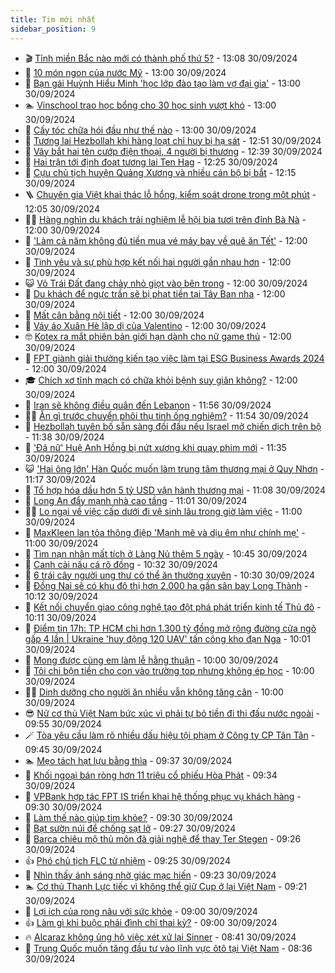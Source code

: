 ```yaml
---
title: Tim mới nhất
sidebar_position: 9
---
```


<!-- vnexpress-tin-moi-nhat:START -->
- 🎬 [Tỉnh miền Bắc nào mới có thành phố thứ 5?](https://vnexpress.net/tinh-mien-bac-nao-moi-co-thanh-pho-thu-5-4798657.html) - 13:08 30/09/2024
- 🐎 [10 món ngon của nước Mỹ](https://vnexpress.net/10-mon-ngon-cua-nuoc-my-4798617.html) - 13:00 30/09/2024
- 🦍 [Bạn gái Huỳnh Hiểu Minh &#39;học lớp đào tạo làm vợ đại gia&#39;](https://vnexpress.net/ban-gai-huynh-hieu-minh-hoc-lop-dao-tao-lam-vo-dai-gia-4798550.html) - 13:00 30/09/2024
- 🏊 [Vinschool trao học bổng cho 30 học sinh vượt khó](https://vnexpress.net/vinschool-trao-hoc-bong-cho-30-hoc-sinh-vuot-kho-4798667.html) - 13:00 30/09/2024
- 🎊 [Cấy tóc chữa hói đầu như thế nào](https://vnexpress.net/cay-toc-chua-hoi-dau-nhu-the-nao-4798556.html) - 13:00 30/09/2024
- 🎃 [Tương lai Hezbollah khi hàng loạt chỉ huy bị hạ sát](https://vnexpress.net/tuong-lai-hezbollah-khi-hang-loat-chi-huy-bi-ha-sat-4798372.html) - 12:51 30/09/2024
- 🧰 [Vây bắt hai tên cướp điện thoại, 4 người bị thương](https://vnexpress.net/vay-bat-hai-ten-cuop-dien-thoai-4-nguoi-bi-thuong-4798671.html) - 12:39 30/09/2024
- 🔭 [Hai trận tới định đoạt tương lai Ten Hag](https://vnexpress.net/hai-tran-toi-dinh-doat-tuong-lai-ten-hag-4798676.html) - 12:25 30/09/2024
- 🫶 [Cựu chủ tịch huyện Quảng Xương và nhiều cán bộ bị bắt](https://vnexpress.net/cuu-chu-tich-huyen-quang-xuong-va-nhieu-can-bo-bi-bat-4798672.html) - 12:15 30/09/2024
- 🪜 [Chuyên gia Việt khai thác lỗ hổng, kiểm soát drone trong một phút](https://vnexpress.net/chuyen-gia-viet-khai-thac-lo-hong-kiem-soat-drone-trong-mot-phut-4798589.html) - 12:05 30/09/2024
- 👨‍🏫 [Hàng nghìn du khách trải nghiệm lễ hội bia tươi trên đỉnh Bà Nà](https://vnexpress.net/hang-nghin-du-khach-trai-nghiem-le-hoi-bia-tuoi-tren-dinh-ba-na-4798640.html) - 12:00 30/09/2024
- 🎊 [&#39;Làm cả năm không đủ tiền mua vé máy bay về quê ăn Tết&#39;](https://vnexpress.net/lam-ca-nam-khong-du-tien-mua-ve-may-bay-ve-que-an-tet-4798584.html) - 12:00 30/09/2024
- 🎊 [Tình yêu và sự phù hợp kết nối hai người gần nhau hơn](https://vnexpress.net/tinh-yeu-va-su-phu-hop-ket-noi-hai-nguoi-gan-nhau-hon-4798469.html) - 12:00 30/09/2024
- 😺 [Vỏ Trái Đất đang chảy nhỏ giọt vào bên trong](https://vnexpress.net/vo-trai-dat-dang-chay-nho-giot-vao-ben-trong-4798339.html) - 12:00 30/09/2024
- 🐘 [Du khách để ngực trần sẽ bị phạt tiền tại Tây Ban nha](https://vnexpress.net/du-khach-de-nguc-tran-se-bi-phat-tien-tai-tay-ban-nha-4798305.html) - 12:00 30/09/2024
- 🌁 [Mất cân bằng nội tiết](https://vnexpress.net/mat-can-bang-noi-tiet-4796547.html) - 12:00 30/09/2024
- 🐲 [Váy áo Xuân Hè lập dị của Valentino](https://vnexpress.net/vay-ao-xuan-he-lap-di-cua-valentino-4798428.html) - 12:00 30/09/2024
- 🤓 [Kotex ra mắt phiên bản giới hạn dành cho nữ game thủ](https://vnexpress.net/kotex-ra-mat-phien-ban-gioi-han-danh-cho-nu-game-thu-4798662.html) - 12:00 30/09/2024
- 💪 [FPT giành giải thưởng kiến tạo việc làm tại ESG Business Awards 2024](https://vnexpress.net/fpt-gianh-giai-thuong-kien-tao-viec-lam-tai-esg-business-awards-2024-4798658.html) - 12:00 30/09/2024
- 🎓 [Chích xơ tĩnh mạch có chữa khỏi bệnh suy giãn không?](https://vnexpress.net/chich-xo-tinh-mach-co-chua-khoi-benh-suy-gian-khong-4798535.html) - 12:00 30/09/2024
- 🫣 [Iran sẽ không điều quân đến Lebanon](https://vnexpress.net/iran-se-khong-dieu-quan-den-lebanon-4798661.html) - 11:56 30/09/2024
- 🧑‍💻 [Ăn gì trước chuyển phôi thụ tinh ống nghiệm?](https://vnexpress.net/an-gi-truoc-chuyen-phoi-thu-tinh-ong-nghiem-4798649.html) - 11:54 30/09/2024
- 🐲 [Hezbollah tuyên bố sẵn sàng đối đầu nếu Israel mở chiến dịch trên bộ](https://vnexpress.net/hezbollah-tuyen-bo-san-sang-doi-dau-neu-israel-mo-chien-dich-tren-bo-4798652.html) - 11:38 30/09/2024
- 🌝 [&#39;Đả nữ&#39; Huệ Anh Hồng bị nứt xương khi quay phim mới](https://vnexpress.net/da-nu-hue-anh-hong-bi-nut-xuong-khi-quay-phim-moi-4798593.html) - 11:35 30/09/2024
- 😺 [&#39;Hai ông lớn&#39; Hàn Quốc muốn làm trung tâm thương mại ở Quy Nhơn](https://vnexpress.net/hai-ong-lon-han-quoc-muon-lam-trung-tam-thuong-mai-o-quy-nhon-4798646.html) - 11:17 30/09/2024
- 🐎 [Tổ hợp hóa dầu hơn 5 tỷ USD vận hành thương mại](https://vnexpress.net/to-hop-hoa-dau-mien-nam-4798609.html) - 11:08 30/09/2024
- 🎡 [Long An đẩy mạnh nhà cao tầng](https://vnexpress.net/long-an-day-manh-nha-cao-tang-4798546.html) - 11:01 30/09/2024
- 👨‍🏫 [Lo ngại về việc cấp dưới đi vệ sinh lâu trong giờ làm việc](https://vnexpress.net/lo-ngai-ve-viec-cap-duoi-di-ve-sinh-lau-trong-gio-lam-viec-4798495.html) - 11:00 30/09/2024
- 🦆 [MaxKleen lan tỏa thông điệp &#39;Mạnh mẽ và dịu êm như chính mẹ&#39;](https://vnexpress.net/maxkleen-lan-toa-thong-diep-manh-me-va-diu-em-nhu-chinh-me-4798656.html) - 11:00 30/09/2024
- 🚦 [Tìm nạn nhân mất tích ở Làng Nủ thêm 5 ngày](https://vnexpress.net/tim-nan-nhan-mat-tich-o-lang-nu-them-5-ngay-4798632.html) - 10:45 30/09/2024
- 💫 [Canh cải nấu cá rô đồng](https://vnexpress.net/canh-cai-nau-ca-ro-dong-4798634.html) - 10:32 30/09/2024
- 🎉 [6 trái cây người ung thư có thể ăn thường xuyên](https://vnexpress.net/6-trai-cay-nguoi-ung-thu-co-the-an-thuong-xuyen-4798603.html) - 10:30 30/09/2024
- 🌋 [Đồng Nai sẽ có khu đô thị hơn 2.000 ha gần sân bay Long Thành](https://vnexpress.net/dong-nai-se-co-khu-do-thi-hon-2-000-ha-gan-san-bay-long-thanh-4798575.html) - 10:12 30/09/2024
- 🤖 [Kết nối chuyển giao công nghệ tạo đột phá phát triển kinh tế Thủ đô](https://vnexpress.net/ket-noi-chuyen-giao-cong-nghe-tao-dot-pha-phat-trien-kinh-te-thu-do-4798461.html) - 10:11 30/09/2024
- 🦏 [Điểm tin 17h: TP HCM chi hơn 1.300 tỷ đồng mở rộng đường cửa ngõ gấp 4 lần | Ukraine &#39;huy động 120 UAV&#39; tấn công kho đạn Nga](https://vnexpress.net/diem-tin-17h-tp-hcm-chi-hon-1-300-ty-dong-mo-rong-duong-cua-ngo-gap-4-lan-ukraine-huy-dong-120-uav-tan-cong-kho-dan-nga-4798648.html) - 10:01 30/09/2024
- 🦩 [Mong được cùng em làm lễ hằng thuận](https://vnexpress.net/mong-duoc-cung-em-lam-le-hang-thuan-4798404.html) - 10:00 30/09/2024
- 👺 [Tôi chi bộn tiền cho con vào trường top nhưng không ép học](https://vnexpress.net/toi-chi-bon-tien-cho-con-vao-truong-top-nhung-khong-ep-hoc-4798505.html) - 10:00 30/09/2024
- 🧑‍🏫 [Dinh dưỡng cho người ăn nhiều vẫn không tăng cân](https://vnexpress.net/dinh-duong-cho-nguoi-an-nhieu-van-khong-tang-can-4798554.html) - 10:00 30/09/2024
- 😎 [Nữ cơ thủ Việt Nam bức xúc vì phải tự bỏ tiền đi thi đấu nước ngoài](https://vnexpress.net/nu-co-thu-viet-nam-buc-xuc-vi-phai-tu-bo-tien-di-thi-dau-nuoc-ngoai-4798350.html) - 09:55 30/09/2024
- 🪄 [Tòa yêu cầu làm rõ nhiều dấu hiệu tội phạm ở Công ty CP Tân Tân](https://vnexpress.net/toa-yeu-cau-lam-ro-nhieu-dau-hieu-toi-pham-o-cong-ty-cp-tan-tan-4798534.html) - 09:45 30/09/2024
- 🏊 [Mẹo tách hạt lựu bằng thìa](https://vnexpress.net/meo-tach-hat-luu-bang-thia-4798420.html) - 09:37 30/09/2024
- 💃 [Khối ngoại bán ròng hơn 11 triệu cổ phiếu Hòa Phát](https://vnexpress.net/khoi-ngoai-ban-rong-hon-11-trieu-co-phieu-hoa-phat-4798627.html) - 09:34 30/09/2024
- 🦆 [VPBank hợp tác FPT IS triển khai hệ thống phục vụ khách hàng](https://vnexpress.net/vpbank-hop-tac-fpt-is-trien-khai-he-thong-phuc-vu-khach-hang-4798592.html) - 09:30 30/09/2024
- 🎊 [Làm thế nào giúp tim khỏe?](https://vnexpress.net/lam-the-nao-giup-tim-khoe-4798574.html) - 09:30 30/09/2024
- 👺 [Bạt sườn núi để chống sạt lở](https://vnexpress.net/bat-suon-nui-de-chong-sat-lo-4798555.html) - 09:27 30/09/2024
- 🎡 [Barca chiêu mộ thủ môn đã giải nghệ để thay Ter Stegen](https://vnexpress.net/barca-chieu-mo-thu-mon-da-giai-nghe-de-thay-ter-stegen-4798591.html) - 09:26 30/09/2024
- 👍 [Phó chủ tịch FLC từ nhiệm](https://vnexpress.net/pho-chu-tich-flc-tu-nhiem-4798621.html) - 09:25 30/09/2024
- 🐎 [Nhìn thấy ánh sáng nhờ giác mạc hiến](https://vnexpress.net/nhin-thay-anh-sang-nho-giac-mac-hien-4798600.html) - 09:23 30/09/2024
- 🏊 [Cơ thủ Thanh Lực tiếc vì không thể giữ Cup ở lại Việt Nam](https://vnexpress.net/co-thu-thanh-luc-tiec-vi-khong-the-giu-cup-o-lai-viet-nam-4798527.html) - 09:21 30/09/2024
- 🦩 [Lợi ích của rong nâu với sức khỏe](https://vnexpress.net/loi-ich-cua-rong-nau-voi-suc-khoe-4798597.html) - 09:00 30/09/2024
- 👍 [Làm gì khi buộc phải đình chỉ thai kỳ?](https://vnexpress.net/lam-gi-khi-buoc-phai-dinh-chi-thai-ky-4798418.html) - 09:00 30/09/2024
- 🔥 [Alcaraz không ủng hộ việc xét xử lại Sinner](https://vnexpress.net/alcaraz-khong-ung-ho-viec-xet-xu-lai-sinner-4798599.html) - 08:41 30/09/2024
- 💄 [Trung Quốc muốn tăng đầu tư vào lĩnh vực ôtô tại Việt Nam](https://vnexpress.net/trung-quoc-muon-tang-dau-tu-vao-linh-vuc-oto-tai-viet-nam-4798571.html) - 08:36 30/09/2024<!-- vnexpress-tin-moi-nhat:END -->
